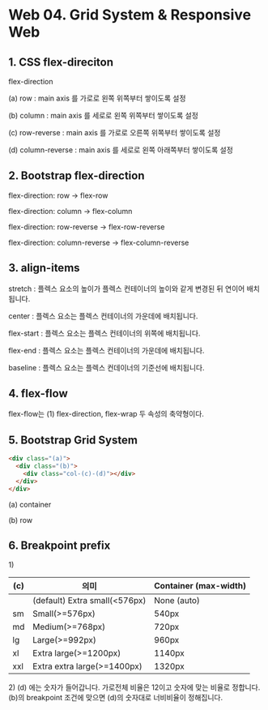 # Web 04. Grid System & Responsive Web

## 1. CSS flex-direciton

flex-direction

(a) row : main axis 를 가로로 왼쪽 위쪽부터 쌓이도록 설정

(b) column : main axis 를 세로로 왼쪽 위쪽부터 쌓이도록 설정

(c) row-reverse : main axis 를 가로로 오른쪽 위쪽부터 쌓이도록 설정

(d) column-reverse : main axis 를 세로로 왼쪽 아래쪽부터 쌓이도록 설정

## 2. Bootstrap flex-direction

flex-direction: row  -> flex-row

flex-direction: column -> flex-column

flex-direction: row-reverse -> flex-row-reverse

flex-direction: column-reverse -> flex-column-reverse

## 3. align-items

stretch : 플렉스 요소의 높이가 플렉스 컨테이너의 높이와 같게 변경된 뒤 연이어 배치됩니다.

center : 플렉스 요소는 플렉스 컨테이너의 가운데에 배치됩니다.

flex-start : 플렉스 요소는 플렉스 컨테이너의 위쪽에 배치됩니다.

flex-end : 플렉스 요소는 플렉스 컨테이너의 가운데에 배치됩니다.

baseline : 플렉스 요소는 플렉스 컨데이너의 기준선에 배치됩니다. 

## 4. flex-flow

flex-flow는 (1) flex-direction, flex-wrap 두 속성의 축약형이다.

## 5. Bootstrap Grid System

```html
<div class="(a)">
  <div class="(b)">
    <div class="col-(c)-(d)"></div>
  </div>
</div>
```

(a) container

(b) row

## 6. Breakpoint prefix

1\) 

| (c) | 의미                            | Container (max-width) |
| --- | ----------------------------- | --------------------- |
|     | (default) Extra small(<576px) | None (auto)           |
| sm  | Small(>=576px)                | 540px                 |
| md  | Medium(>=768px)               | 720px                 |
| lg  | Large(>=992px)                | 960px                 |
| xl  | Extra large(>=1200px)         | 1140px                |
| xxl | Extra extra large(>=1400px)   | 1320px                |

2\) (d) 에는 숫자가 들어갑니다. 가로전체 비율은 12이고 숫자에 맞는 비율로 정합니다. (b)의 breakpoint 조건에 맞으면 (d)의 숫자대로 너비비율이 정해집니다.
